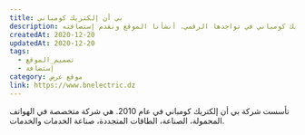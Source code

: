 ```yaml
---
title: بي أن إلكتريك كومباني
description: تعاونت يونيفارواب مع بي أن إلكتريك كومباني في تواجدها الرقمي. أنشأنا الموقع ونقدم إستضافته.
createdAt: 2020-12-20
updatedAt: 2020-12-20
tags:
  - تصميم_الموقع
  - إستضافة
category: موقع عرض
link: https://www.bnelectric.dz
---
```


تأسست شركة بي أن إلكتريك كومباني في عام 2010. هي شركة متخصصة في الهواتف المحمولة، الصناعة، الطاقات المتجددة، صناعة الخدمات والخدمات.
